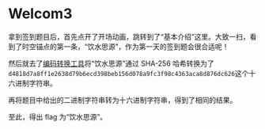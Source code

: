 # Welcom3

拿到签到题目后，首先点开了开场动画，跳转到了“基本介绍”这里。大致一扫，看到了时空锚点的第一条，“饮水思源”，作为第一天的签到题会很合适呢！

然后就去了[编码转换工具](https://gchq.github.io/CyberChef/)将“饮水思源”通过 SHA-256 哈希转换为了`d4818d7a8ff1e2638d79b6ecd398beb156d078a9fc3f98c4363aca8d876dc626`这个十六进制字符串。

再将题目中给出的二进制字符串转为十六进制字符串，得到了相同的结果。

至此，得出 flag 为“饮水思源”。